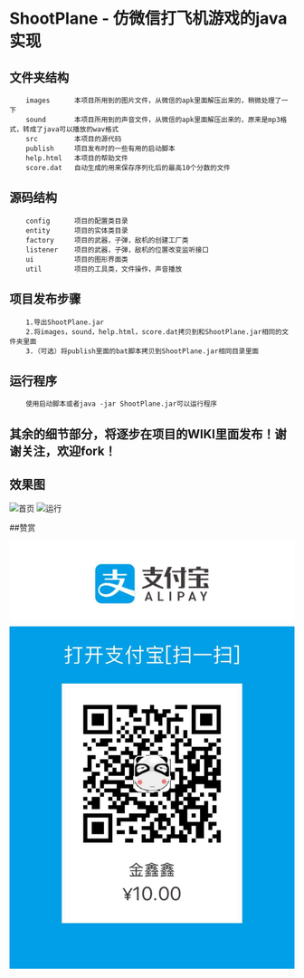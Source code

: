 ShootPlane - 仿微信打飞机游戏的java实现
===========================================

## 文件夹结构
        images      本项目所用到的图片文件，从微信的apk里面解压出来的，稍微处理了一下 
        sound       本项目所用到的声音文件，从微信的apk里面解压出来的，原来是mp3格式，转成了java可以播放的wav格式 
        src         本项目的源代码
        publish     项目发布时的一些有用的启动脚本
        help.html   本项目的帮助文件
        score.dat   自动生成的用来保存序列化后的最高10个分数的文件

## 源码结构
        config      项目的配置类目录
        entity      项目的实体类目录
        factory     项目的武器，子弹，敌机的创建工厂类
        listener    项目的武器，子弹，敌机的位置改变监听接口
        ui          项目的图形界面类
        util        项目的工具类，文件操作，声音播放

## 项目发布步骤
        1.导出ShootPlane.jar
        2.将images，sound，help.html，score.dat拷贝到和ShootPlane.jar相同的文件夹里面
        3.（可选）将publish里面的bat脚本拷贝到ShootPlane.jar相同目录里面

## 运行程序
        使用启动脚本或者java -jar ShootPlane.jar可以运行程序
	
 
## 其余的细节部分，将逐步在项目的WIKI里面发布！谢谢关注，欢迎fork！


## 效果图
![首页](shootplane_1.png)
![运行](shootplane_2.png)

##赞赏

![赞赏](zhifubao.jpg)
